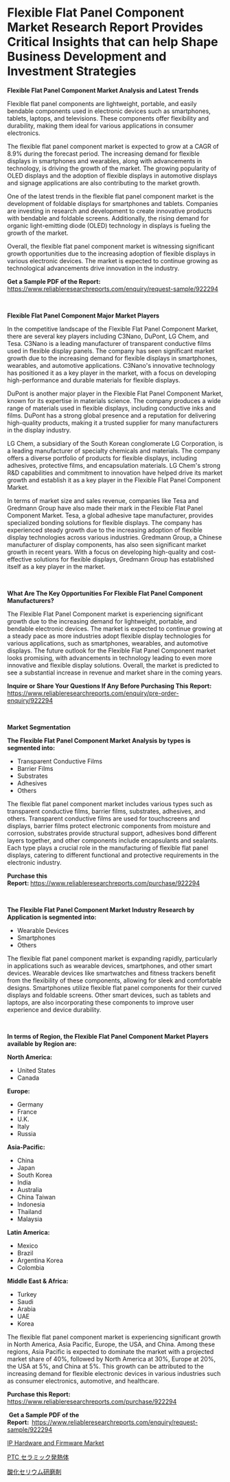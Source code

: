 <p><h1>Flexible Flat Panel Component Market Research Report Provides Critical Insights that can help Shape Business Development and Investment Strategies</h1></p><p><strong>Flexible Flat Panel Component Market Analysis and Latest Trends</strong></p>
<p><p>Flexible flat panel components are lightweight, portable, and easily bendable components used in electronic devices such as smartphones, tablets, laptops, and televisions. These components offer flexibility and durability, making them ideal for various applications in consumer electronics.</p><p>The flexible flat panel component market is expected to grow at a CAGR of 8.9% during the forecast period. The increasing demand for flexible displays in smartphones and wearables, along with advancements in technology, is driving the growth of the market. The growing popularity of OLED displays and the adoption of flexible displays in automotive displays and signage applications are also contributing to the market growth.</p><p>One of the latest trends in the flexible flat panel component market is the development of foldable displays for smartphones and tablets. Companies are investing in research and development to create innovative products with bendable and foldable screens. Additionally, the rising demand for organic light-emitting diode (OLED) technology in displays is fueling the growth of the market.</p><p>Overall, the flexible flat panel component market is witnessing significant growth opportunities due to the increasing adoption of flexible displays in various electronic devices. The market is expected to continue growing as technological advancements drive innovation in the industry.</p></p>
<p><strong>Get a Sample PDF of the Report:&nbsp;</strong> <a href="https://www.reliableresearchreports.com/enquiry/request-sample/922294">https://www.reliableresearchreports.com/enquiry/request-sample/922294</a></p>
<p>&nbsp;</p>
<p><strong>Flexible Flat Panel Component Major Market Players</strong></p>
<p><p>In the competitive landscape of the Flexible Flat Panel Component Market, there are several key players including C3Nano, DuPont, LG Chem, and Tesa. C3Nano is a leading manufacturer of transparent conductive films used in flexible display panels. The company has seen significant market growth due to the increasing demand for flexible displays in smartphones, wearables, and automotive applications. C3Nano's innovative technology has positioned it as a key player in the market, with a focus on developing high-performance and durable materials for flexible displays.</p><p>DuPont is another major player in the Flexible Flat Panel Component Market, known for its expertise in materials science. The company produces a wide range of materials used in flexible displays, including conductive inks and films. DuPont has a strong global presence and a reputation for delivering high-quality products, making it a trusted supplier for many manufacturers in the display industry.</p><p>LG Chem, a subsidiary of the South Korean conglomerate LG Corporation, is a leading manufacturer of specialty chemicals and materials. The company offers a diverse portfolio of products for flexible displays, including adhesives, protective films, and encapsulation materials. LG Chem's strong R&D capabilities and commitment to innovation have helped drive its market growth and establish it as a key player in the Flexible Flat Panel Component Market.</p><p>In terms of market size and sales revenue, companies like Tesa and Gredmann Group have also made their mark in the Flexible Flat Panel Component Market. Tesa, a global adhesive tape manufacturer, provides specialized bonding solutions for flexible displays. The company has experienced steady growth due to the increasing adoption of flexible display technologies across various industries. Gredmann Group, a Chinese manufacturer of display components, has also seen significant market growth in recent years. With a focus on developing high-quality and cost-effective solutions for flexible displays, Gredmann Group has established itself as a key player in the market.</p></p>
<p>&nbsp;</p>
<p><strong>What Are The Key Opportunities For Flexible Flat Panel Component Manufacturers?</strong></p>
<p><p>The Flexible Flat Panel Component market is experiencing significant growth due to the increasing demand for lightweight, portable, and bendable electronic devices. The market is expected to continue growing at a steady pace as more industries adopt flexible display technologies for various applications, such as smartphones, wearables, and automotive displays. The future outlook for the Flexible Flat Panel Component market looks promising, with advancements in technology leading to even more innovative and flexible display solutions. Overall, the market is predicted to see a substantial increase in revenue and market share in the coming years.</p></p>
<p><strong>Inquire or Share Your Questions If Any Before Purchasing This Report:</strong> <a href="https://www.reliableresearchreports.com/enquiry/pre-order-enquiry/922294">https://www.reliableresearchreports.com/enquiry/pre-order-enquiry/922294</a></p>
<p>&nbsp;</p>
<p><strong>Market Segmentation</strong></p>
<p><strong>The Flexible Flat Panel Component Market Analysis by types is segmented into:</strong></p>
<p><ul><li>Transparent Conductive Films</li><li>Barrier Films</li><li>Substrates</li><li>Adhesives</li><li>Others</li></ul></p>
<p><p>The flexible flat panel component market includes various types such as transparent conductive films, barrier films, substrates, adhesives, and others. Transparent conductive films are used for touchscreens and displays, barrier films protect electronic components from moisture and corrosion, substrates provide structural support, adhesives bond different layers together, and other components include encapsulants and sealants. Each type plays a crucial role in the manufacturing of flexible flat panel displays, catering to different functional and protective requirements in the electronic industry.</p></p>
<p><strong>Purchase this Report:&nbsp;</strong><a href="https://www.reliableresearchreports.com/purchase/922294">https://www.reliableresearchreports.com/purchase/922294</a></p>
<p>&nbsp;</p>
<p><strong>The Flexible Flat Panel Component Market Industry Research by Application is segmented into:</strong></p>
<p><ul><li>Wearable Devices</li><li>Smartphones</li><li>Others</li></ul></p>
<p><p>The flexible flat panel component market is expanding rapidly, particularly in applications such as wearable devices, smartphones, and other smart devices. Wearable devices like smartwatches and fitness trackers benefit from the flexibility of these components, allowing for sleek and comfortable designs. Smartphones utilize flexible flat panel components for their curved displays and foldable screens. Other smart devices, such as tablets and laptops, are also incorporating these components to improve user experience and device durability.</p></p>
<p>&nbsp;</p>
<p><strong>In terms of Region, the Flexible Flat Panel Component Market Players available by Region are:</strong></p>
<p>
    <p> <strong> North America: </strong>
        <ul>
            <li>United States</li>
            <li>Canada</li>
        </ul>
        </p> 
    <p> <strong> Europe: </strong>
        <ul>
            <li>Germany</li>
            <li>France</li>
            <li>U.K.</li>
            <li>Italy</li>
            <li>Russia</li>
        </ul>
        </p> 
    <p> <strong> Asia-Pacific: </strong>
        <ul>
            <li>China</li>
            <li>Japan</li>
            <li>South Korea</li>
            <li>India</li>
            <li>Australia</li>
            <li>China Taiwan</li>
            <li>Indonesia</li>
            <li>Thailand</li>
            <li>Malaysia</li>
        </ul>
        </p> 
    <p> <strong> Latin America: </strong>
        <ul>
            <li>Mexico</li>
            <li>Brazil</li>
            <li>Argentina Korea</li>
            <li>Colombia</li>
        </ul>
        </p> 
    <p> <strong> Middle East & Africa: </strong>
        <ul>
            <li>Turkey</li>
            <li>Saudi</li>
            <li>Arabia</li>
            <li>UAE</li>
            <li>Korea</li>
        </ul>
    </p>
    </p>
<p><p>The flexible flat panel component market is experiencing significant growth in North America, Asia Pacific, Europe, the USA, and China. Among these regions, Asia Pacific is expected to dominate the market with a projected market share of 40%, followed by North America at 30%, Europe at 20%, the USA at 5%, and China at 5%. This growth can be attributed to the increasing demand for flexible electronic devices in various industries such as consumer electronics, automotive, and healthcare.</p></p>
<p><strong>Purchase this Report: </strong><a href="https://www.reliableresearchreports.com/purchase/922294">https://www.reliableresearchreports.com/purchase/922294</a></p>
<p>&nbsp;<strong>Get a Sample PDF of the Report:&nbsp;&nbsp;</strong><a href="https://www.reliableresearchreports.com/enquiry/request-sample/922294">https://www.reliableresearchreports.com/enquiry/request-sample/922294</a></p>
<p><strong></strong></p>
<p><p><a href="https://github.com/mbisetmhermsr/Market-Research-Report-List-1/blob/main/ip-hardware-and-firmware-market.md">IP Hardware and Firmware Market</a></p><p><a href="https://github.com/laurenreichert/Market-Research-Report-List-1/blob/main/696764212500.md">PTC セラミック発熱体</a></p><p><a href="https://github.com/RodHoppe07/Market-Research-Report-List-1/blob/main/486625012501.md">酸化セリウム研磨剤</a></p></p>